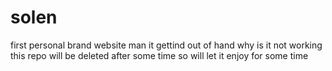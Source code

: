   
# solen
first personal brand website 
man it gettind out of hand 
 why is it not working this repo will be deleted after some time so will let it enjoy for some time 
 
 
  
 
